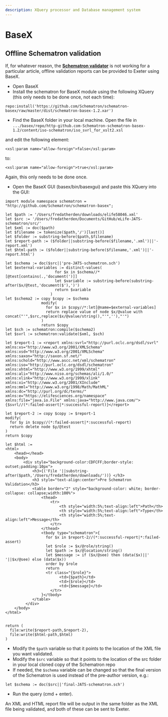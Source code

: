 ```yaml
---
description: XQuery processor and Database management system
---
```


# BaseX



## Offline Schematron validation

If, for whatever reason, the [**Schematron validator**](https://basex-validator--staging.elifesciences.org/schematron) is not working for a particular article, offline validation reports can be provided to Exeter using BaseX.

* Open BaseX
* Install the schematron for BaseX module using the following XQuery \(this only needs to be done once, not each time\):

```text
repo:install('https://github.com/Schematron/schematron-basex/raw/master/dist/schematron-basex-1.2.xar')
```

* Find the BaseX folder in your local machine. Open the file in `.../basex/repo/http-github.com-Schematron-schematron-basex-1.2/content/iso-schematron/iso_svrl_for_xslt2.xsl`

and edit the following element:

```markup
<xsl:param name="allow-foreign">false</xsl:param>
```

to:

```markup
<xsl:param name="allow-foreign">true</xsl:param>
```

Again, this only needs to be done once. 

* Open the BaseX GUI \(basex/bin/basexgui\) and paste this XQuery into the GUI:

```text
import module namespace schematron = "http://github.com/Schematron/schematron-basex";

let $path := '/Users/fredatherden/downloads/elife58046.xml'
let $src := '/Users/fredatherden/Documents/GitHub/eLife-JATS-schematron/src/'
let $xml := doc($path)
let $filename := tokenize($path,'/')[last()]
let $folder := substring-before($path,$filename)
let $report-path := ($folder||substring-before($filename,'.xml')||'-report.xml')
let $html-path := ($folder||substring-before($filename,'.xml')||'-report.html')

let $schema := doc($src||'pre-JATS-schematron.sch')
let $external-variables := distinct-values(
                      for $x in $schema//*[@test[contains(.,'document(')]]
                      let $variable := substring-before(substring-after($x/@test,'document($'),')')
                      return $variable
                    )
let $schema2 := copy $copy := $schema
                modify(
                  for $x in $copy//*:let[@name=$external-variables]
                  return replace value of node $x/@value with concat("'",$src,replace($x/@value/string(),"'",''),"'")
                )
                return $copy
let $sch := schematron:compile($schema2)
let $svrl := schematron:validate($xml, $sch)

let $report-1 := <report xmlns:svrl="http://purl.oclc.org/dsdl/svrl" xmlns:xs="http://www.w3.org/2001/XMLSchema" xmlns:xsd="http://www.w3.org/2001/XMLSchema" xmlns:saxon="http://saxon.sf.net/" xmlns:schold="http://www.ascc.net/xml/schematron" xmlns:iso="http://purl.oclc.org/dsdl/schematron" xmlns:xhtml="http://www.w3.org/1999/xhtml" xmlns:ali="http://www.niso.org/schemas/ali/1.0/" xmlns:xlink="http://www.w3.org/1999/xlink" xmlns:xi="http://www.w3.org/2001/XInclude" xmlns:mml="http://www.w3.org/1998/Math/MathML" xmlns:dc="http://purl.org/dc/terms/" xmlns:e="https://elifesciences.org/namespace" xmlns:file="java.io.File" xmlns:java="http://www.java.com/">{$svrl//(*:failed-assert|*:successful-report)}</report>

let $report-2 := copy $copy := $report-1
modify(  
  for $y in $copy//(*:failed-assert|*:successful-report)
  return delete node $y/@test
)
return $copy

let $html := 
<html>
    <head></head>
    <body>
        <div style="background-color:CDFCFF;border-style: outset;padding:10px">
            <h3>{('File '||substring-after($path,'/Users/fredatherden/downloads/'))} </h3>
            <h3 style="text-align:center">Pre Schematron Validation</h3>
            <table border="2" style="background-color: white; border-collapse: collapse;width:100%">
                <thead>
                    <tr>
                        <th style="width:5%;text-align:left">Path</th>
                        <th style="width:5%;text-align:left">Type</th>
                        <th style="width:5%;text-align:left">Message</th>
                    </tr>
                </thead>
                <tbody type="schematron">{
                  for $x in $report-2//(*:successful-report|*:failed-assert)
                  let $role := $x/@role/string()
                  let $path := $x/@location/string()
                  let $message := if ($x/@see) then (data($x)||' '||$x/@see) else (data($x))
                  order by $role
                  return 
                  <tr class="{$role}">
                        <td>{$path}</td>
                        <td>{$role}</td>
                        <td>{$message}</td>
                    </tr>
                }</tbody>
            </table>
         </div>
    </body>
</html>


return (
  file:write($report-path,$report-2),
  file:write($html-path,$html)
)
```

* Modify the `$path` variable so that it points to the location of the XML file you want validated.
* Modify the `$src` variable so that it points to the location of the src folder in your local cloned copy of the Schematron repo
* If needed, the `$schema` variable can be changed so that the final version of the Schematron is used instead of the pre-author version, e.g.:

```text
let $schema := doc($src||'final-JATS-schematron.sch')
```

* Run the query \(cmd + enter\).

An XML and HTML report file will be output in the same folder as the XML file being validated, and both of these can be sent to Exeter.

